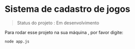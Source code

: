 # Sistema de cadastro de jogos

> Status do projeto : Em desenvolvimento 

Para rodar esse projeto na sua máquina , por favor digite: 

```
node app.js
```
